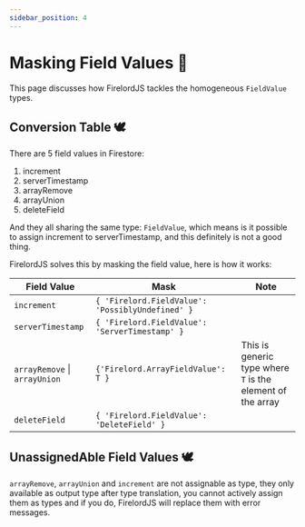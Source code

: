 ```yaml
---
sidebar_position: 4
---
```


# Masking Field Values 🦋

This page discusses how FirelordJS tackles the homogeneous `FieldValue` types.

## Conversion Table 🕊️

There are 5 field values in Firestore:

1. increment
2. serverTimestamp
3. arrayRemove
4. arrayUnion
5. deleteField

And they all sharing the same type: `FieldValue`, which means is it possible to assign increment to serverTimestamp, and this definitely is not a good thing.

FirelordJS solves this by masking the field value, here is how it works:

| Field Value                   | Mask                                             | Note                                                       |
| ----------------------------- | ------------------------------------------------ | ---------------------------------------------------------- |
| `increment`                   | `{ 'Firelord.FieldValue': 'PossiblyUndefined' }` |                                                            |
| `serverTimestamp`             | `{ 'Firelord.FieldValue': 'ServerTimestamp' }`   |                                                            |
| `arrayRemove` \| `arrayUnion` | `{'Firelord.ArrayFieldValue': T }`               | This is generic type where `T` is the element of the array |
| `deleteField`                 | `{ 'Firelord.FieldValue': 'DeleteField' }`       |                                                            |

## UnassignedAble Field Values 🕊️

`arrayRemove`, `arrayUnion` and `increment` are not assignable as type, they only available as output type after type translation, you cannot actively assign them as types and if you do, FirelordJS will replace them with error messages.
